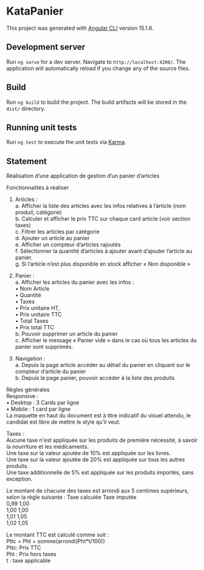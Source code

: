 # KataPanier

This project was generated with [Angular CLI](https://github.com/angular/angular-cli) version 15.1.6.

## Development server

Run `ng serve` for a dev server. Navigate to `http://localhost:4200/`. The application will automatically reload if you change any of the source files.

## Build

Run `ng build` to build the project. The build artifacts will be stored in the `dist/` directory.

## Running unit tests

Run `ng test` to execute the unit tests via [Karma](https://karma-runner.github.io).

## Statement

Réalisation d’une application de gestion d’un panier d’articles

Fonctionnalités à réaliser

1. Articles :\
   a. Afficher la liste des articles avec les infos relatives à l’article (nom produit, catégorie)\
   b. Calculer et afficher le prix TTC sur chaque card article (voir section taxes)\
   c. Filtrer les articles par catégorie\
   d. Ajouter un article au panier\
   e. Afficher un compteur d’articles rajoutés\
   f. Sélectionner la quantité d’articles à ajouter avant d’ajouter l’article au panier.\
   g. Si l’article n’est plus disponible en stock afficher « Non disponible »

2. Panier :\
   a. Afficher les articles du panier avec les infos :\
   • Nom Article\
   • Quantité\
   • Taxes\
   • Prix unitaire HT,\
   • Prix unitaire TTC\
   • Total Taxes\
   • Prix total TTC\
   b. Pouvoir supprimer un article du panier\
   c. Afficher le message « Panier vide » dans le cas où tous les articles du panier sont supprimés.
3. Navigation :\
   a. Depuis la page article accéder au détail du panier en cliquant sur le compteur d’article du panier\
   b. Depuis la page panier, pouvoir accéder à la liste des produits

Règles générales\
Responsive :\
• Desktop : 3 Cards par ligne\
• Mobile : 1 card par ligne\
La maquette en haut du document est à titre indicatif du visuel attendu, le candidat est libre de mettre le style qu’il veut.

Taxes :\
Aucune taxe n'est appliquée sur les produits de première nécessité, à savoir la nourriture et les médicaments.\
Une taxe sur la valeur ajoutée de 10% est appliquée sur les livres.\
Une taxe sur la valeur ajoutée de 20% est appliquée sur tous les autres produits.\
Une taxe additionnelle de 5% est appliquée sur les produits importés, sans exception.

Le montant de chacune des taxes est arrondi aux 5 centimes supérieurs, selon la règle suivante :
Taxe calculée Taxe imputée\
0,99 1,00\
1,00 1,00\
1,01 1,05\
1,02 1,05

Le montant TTC est calculé comme suit :\
Pttc = Pht + somme(arrondi(Pht\*t/100))\
Pttc: Prix TTC\
Pht : Prix hors taxes\
t : taxe applicable
